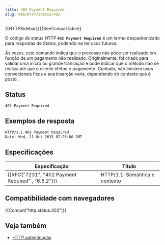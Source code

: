 ```yaml
---
title: 402 Payment Required
slug: Web/HTTP/Status/402
---
```


{{HTTPSidebar}}{{SeeCompatTable}}

O código de status HTTP **`402 Payment Required`** é um termo despadronizado para respostas de Status, podendo-se ter usos futuros.

Às vezes, este comando indica que o processo não pôde ser realizado em função de um pagamento não realizado. Originalmente, foi criado para validar uma micro ou grande transação e pode indicar que o método não se realiza até que o cliente efetue o pagamento. Contudo, não existem usos convecionais fixos e sua inserção varia, dependendo do contexto que é posto.

## Status

```
402 Payment Required
```

## Exemplos de resposta

```bash
HTTP/1.1 402 Payment Required
Date: Wed, 21 Oct 2015 07:28:00 GMT
```

## Especificações

| Especificação                                     | Título                         |
| ------------------------------------------------- | ------------------------------ |
| {{RFC("7231", "402 Payment Required" , "6.5.2")}} | HTTP/1.1: Semântica e contexto |

## Compatibilidade com navegadores

{{Compat("http.status.402")}}

## Veja também

- [HTTP autenticação](/pt-BR/docs/Web/HTTP/Authentication)
